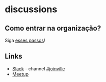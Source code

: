 # discussions

## Como entrar na organização?

Siga [esses passos](https://github.com/joinville-gophers/tf)!

## Links

- [Slack](https://invite.slack.golangbridge.org/) - channel [#joinville](https://gophers.slack.com/messages/C83JTUZSB)
- [Meetup](https://www.meetup.com/Joinville-Go-Meetup/)

